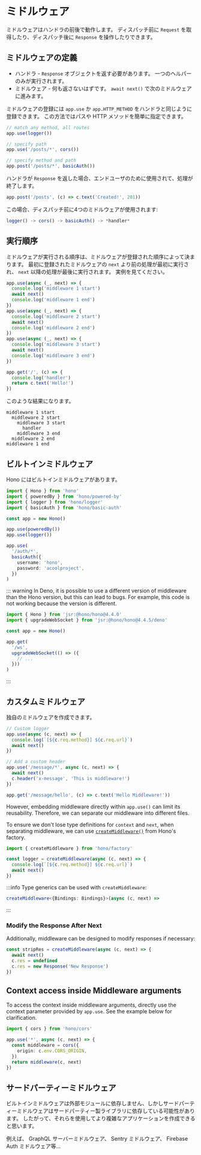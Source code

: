 # ミドルウェア

ミドルウェアはハンドラの前後で動作します。 ディスパッチ前に `Request` を取得したり、ディスパッチ後に `Response` を操作したりできます。

## ミドルウェアの定義

- ハンドラ - `Response` オブジェクトを返す必要があります。 一つのヘルパーのみが実行されます。
- ミドルウェア - 何も返さないはずです。 `await next()` で次のミドルウェアに進みます。

ミドルウェアの登録には `app.use` か `app.HTTP_METHOD` をハンドラと同じように登録できます。 この方法ではパスや HTTP メソッドを簡単に指定できます。

```ts
// match any method, all routes
app.use(logger())

// specify path
app.use('/posts/*', cors())

// specify method and path
app.post('/posts/*', basicAuth())
```

ハンドラが `Response` を返した場合、エンドユーザのために使用されて、処理が終了します。

```ts
app.post('/posts', (c) => c.text('Created!', 201))
```

この場合、ディスパッチ前に4つのミドルウェアが使用されます:

```ts
logger() -> cors() -> basicAuth() -> *handler*
```

## 実行順序

ミドルウェアが実行される順序は、ミドルウェアが登録された順序によって決まります。
最初に登録されたミドルウェアの `next` より前の処理が最初に実行され、
`next` 以降の処理が最後に実行されます。
実例を見てください。

```ts
app.use(async (_, next) => {
  console.log('middleware 1 start')
  await next()
  console.log('middleware 1 end')
})
app.use(async (_, next) => {
  console.log('middleware 2 start')
  await next()
  console.log('middleware 2 end')
})
app.use(async (_, next) => {
  console.log('middleware 3 start')
  await next()
  console.log('middleware 3 end')
})

app.get('/', (c) => {
  console.log('handler')
  return c.text('Hello!')
})
```

このような結果になります。

```
middleware 1 start
  middleware 2 start
    middleware 3 start
      handler
    middleware 3 end
  middleware 2 end
middleware 1 end
```

## ビルトインミドルウェア

Hono にはビルトインミドルウェアがあります。

```ts
import { Hono } from 'hono'
import { poweredBy } from 'hono/powered-by'
import { logger } from 'hono/logger'
import { basicAuth } from 'hono/basic-auth'

const app = new Hono()

app.use(poweredBy())
app.use(logger())

app.use(
  '/auth/*',
  basicAuth({
    username: 'hono',
    password: 'acoolproject',
  })
)
```

::: warning
In Deno, it is possible to use a different version of middleware than the Hono version, but this can lead to bugs.
For example, this code is not working because the version is different.

```ts
import { Hono } from 'jsr:@hono/hono@4.4.0'
import { upgradeWebSocket } from 'jsr:@hono/hono@4.4.5/deno'

const app = new Hono()

app.get(
  '/ws',
  upgradeWebSocket(() => ({
    // ...
  }))
)
```

:::

## カスタムミドルウェア

独自のミドルウェアを作成できます。

```ts
// Custom logger
app.use(async (c, next) => {
  console.log(`[${c.req.method}] ${c.req.url}`)
  await next()
})

// Add a custom header
app.use('/message/*', async (c, next) => {
  await next()
  c.header('x-message', 'This is middleware!')
})

app.get('/message/hello', (c) => c.text('Hello Middleware!'))
```

However, embedding middleware directly within `app.use()` can limit its reusability. Therefore, we can separate our
middleware into different files.

To ensure we don't lose type definitions for `context` and `next`, when separating middleware, we can use
[`createMiddleware()`](/docs/helpers/factory#createmiddleware) from Hono's factory.

```ts
import { createMiddleware } from 'hono/factory'

const logger = createMiddleware(async (c, next) => {
  console.log(`[${c.req.method}] ${c.req.url}`)
  await next()
})
```

:::info
Type generics can be used with `createMiddleware`:

```ts
createMiddleware<{Bindings: Bindings}>(async (c, next) =>
```

:::

### Modify the Response After Next

Additionally, middleware can be designed to modify responses if necessary:

```ts
const stripRes = createMiddleware(async (c, next) => {
  await next()
  c.res = undefined
  c.res = new Response('New Response')
})
```

## Context access inside Middleware arguments

To access the context inside middleware arguments, directly use the context parameter provided by `app.use`. See the example below for clarification.

```ts
import { cors } from 'hono/cors'

app.use('*', async (c, next) => {
  const middleware = cors({
    origin: c.env.CORS_ORIGIN,
  })
  return middleware(c, next)
})
```

## サードパーティーミドルウェア

ビルトインミドルウェアは外部モジュールに依存しません、しかしサードパーティーミドルウェアはサードパーティー製ライブラリに依存している可能性があります。
したがって、それらを使用してより複雑なアプリケーションを作成できると思います。

例えば、 GraphQL サーバーミドルウェア、 Sentry ミドルウェア、 Firebase Auth ミドルウェア等...
